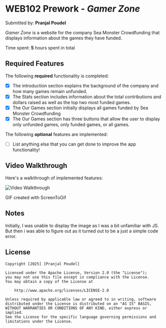 # WEB102 Prework - _Gamer Zone_

Submitted by: **Pranjal Poudel**

*Gamer Zone* is a website for the company Sea Monster Crowdfunding that displays information about the games they have funded.

Time spent: **5** hours spent in total

## Required Features

The following **required** functionality is completed:

- [X] The introduction section explains the background of the company and how many games remain unfunded.
- [X] The Stats section includes information about the total contributions and dollars raised as well as the top two most funded games.
- [X] The Our Games section initially displays all games funded by Sea Monster Crowdfunding
- [X] The Our Games section has three buttons that allow the user to display only unfunded games, only funded games, or all games.

The following **optional** features are implemented:

- [ ] List anything else that you can get done to improve the app functionality!

## Video Walkthrough

Here's a walkthrough of implemented features:

<img src='https://imgur.com/a/SSllyGq' title='Video Walkthrough' width='' alt='Video Walkthrough' />


<!-- Replace this with whatever GIF tool you used! -->

GIF created with ScreenToGif

<!-- Recommended tools:
[Kap](https://getkap.co/) for macOS
[ScreenToGif](https://www.screentogif.com/) for Windows
[peek](https://github.com/phw/peek) for Linux. -->

## Notes

Initially, I was unable to display the image as I was a bit unfamiliar with JS. But then i was able to figure out as it turned out to be a just a simple code error.

## License

    Copyright [2025] [Pranjal Poudel]

    Licensed under the Apache License, Version 2.0 (the "License");
    you may not use this file except in compliance with the License.
    You may obtain a copy of the License at

        http://www.apache.org/licenses/LICENSE-2.0

    Unless required by applicable law or agreed to in writing, software
    distributed under the License is distributed on an "AS IS" BASIS,
    WITHOUT WARRANTIES OR CONDITIONS OF ANY KIND, either express or implied.
    See the License for the specific language governing permissions and
    limitations under the License.
